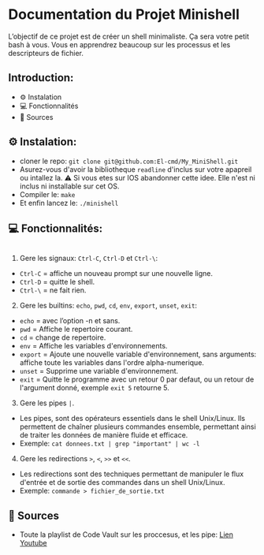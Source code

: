 # Documentation du Projet Minishell
L’objectif de ce projet est de créer un shell minimaliste.
Ça sera votre petit bash à vous.
Vous en apprendrez beaucoup sur les processus et les descripteurs de fichier.

## Introduction:
- ⚙️ Instalation
- 💻 Fonctionnalités
- 📜 Sources

## ⚙️ Instalation:
- cloner le repo: `git clone git@github.com:El-cmd/My_MiniShell.git`
- Asurez-vous d'avoir la bibliotheque `readline` d'inclus sur votre apapreil ou intallez la. ⚠️ Si vous etes sur IOS abandonner cette idee. Elle n'est ni inclus ni installable sur cet OS.
- Compiler le: `make`
- Et enfin lancez le: `./minishell`

## 💻 Fonctionnalités:
<a href="https://zupimages.net/viewer.php?id=23/37/f6hq.png"><img src="https://zupimages.net/up/23/37/f6hq.png" alt="" /></a>
1. Gere les signaux: `Ctrl-C`, `Ctrl-D` et `Ctrl-\`:
- `Ctrl-C` = affiche un nouveau prompt sur une nouvelle ligne.
- `Ctrl-D` = quitte le shell.
- `Ctrl-\` = ne fait rien.

2. Gere les builtins: `echo`, `pwd`, `cd`, `env`, `export`, `unset`, `exit`:
- `echo` = avec l’option -n et sans.
- `pwd` = Affiche le repertoire courant.
- `cd` = change de repertoire.
- `env` = Affiche les variables d'environnements.
- `export` = Ajoute une nouvelle variable d'environnement, sans arguments: affiche toute les variables dans l'ordre alpha-numerique.
- `unset` = Supprime une variable d'environnement.
- `exit` = Quitte le programme avec un retour 0 par defaut, ou un retour de l'argument donné, exemple `exit 5` retourne 5.

3. Gere les pipes `|`.
-  Les pipes, sont des opérateurs essentiels dans le shell Unix/Linux. Ils permettent de chaîner plusieurs commandes ensemble, permettant ainsi de traiter les données de manière fluide et efficace.
-  Exemple: `cat donnees.txt | grep "important" | wc -l`

4. Gere les redirections `>`, `<`, `>>` et `<<`.
-  Les redirections sont des techniques permettant de manipuler le flux d'entrée et de sortie des commandes dans un shell Unix/Linux.
-  Exemple: `commande > fichier_de_sortie.txt`

 ## 📜 Sources

-  Toute la playlist de Code Vault sur les proccesus, et les pipe: [Lien Youtube](https://www.youtube.com/watch?v=5fnVr-zH-SE)
